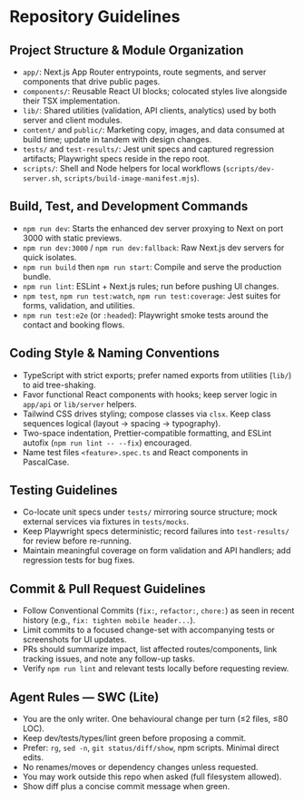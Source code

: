 # Repository Guidelines

## Project Structure & Module Organization
- `app/`: Next.js App Router entrypoints, route segments, and server components that drive public pages.
- `components/`: Reusable React UI blocks; colocated styles live alongside their TSX implementation.
- `lib/`: Shared utilities (validation, API clients, analytics) used by both server and client modules.
- `content/` and `public/`: Marketing copy, images, and data consumed at build time; update in tandem with design changes.
- `tests/` and `test-results/`: Jest unit specs and captured regression artifacts; Playwright specs reside in the repo root.
- `scripts/`: Shell and Node helpers for local workflows (`scripts/dev-server.sh`, `scripts/build-image-manifest.mjs`).

## Build, Test, and Development Commands
- `npm run dev`: Starts the enhanced dev server proxying to Next on port 3000 with static previews.
- `npm run dev:3000` / `npm run dev:fallback`: Raw Next.js dev servers for quick isolates.
- `npm run build` then `npm run start`: Compile and serve the production bundle.
- `npm run lint`: ESLint + Next.js rules; run before pushing UI changes.
- `npm test`, `npm run test:watch`, `npm run test:coverage`: Jest suites for forms, validation, and utilities.
- `npm run test:e2e` (or `:headed`): Playwright smoke tests around the contact and booking flows.

## Coding Style & Naming Conventions
- TypeScript with strict exports; prefer named exports from utilities (`lib/`) to aid tree-shaking.
- Favor functional React components with hooks; keep server logic in `app/api` or `lib/server` helpers.
- Tailwind CSS drives styling; compose classes via `clsx`. Keep class sequences logical (layout → spacing → typography).
- Two-space indentation, Prettier-compatible formatting, and ESLint autofix (`npm run lint -- --fix`) encouraged.
- Name test files `<feature>.spec.ts` and React components in PascalCase.

## Testing Guidelines
- Co-locate unit specs under `tests/` mirroring source structure; mock external services via fixtures in `tests/mocks`.
- Keep Playwright specs deterministic; record failures into `test-results/` for review before re-running.
- Maintain meaningful coverage on form validation and API handlers; add regression tests for bug fixes.

## Commit & Pull Request Guidelines
- Follow Conventional Commits (`fix:`, `refactor:`, `chore:`) as seen in recent history (e.g., `fix: tighten mobile header...`).
- Limit commits to a focused change-set with accompanying tests or screenshots for UI updates.
- PRs should summarize impact, list affected routes/components, link tracking issues, and note any follow-up tasks.
- Verify `npm run lint` and relevant tests locally before requesting review.

## Agent Rules — SWC (Lite)
- You are the only writer. One behavioural change per turn (≤2 files, ≤80 LOC).
- Keep dev/tests/types/lint green before proposing a commit.
- Prefer: `rg`, `sed -n`, `git status/diff/show`, npm scripts. Minimal direct edits.
- No renames/moves or dependency changes unless requested.
- You may work outside this repo when asked (full filesystem allowed).
- Show diff plus a concise commit message when green.
